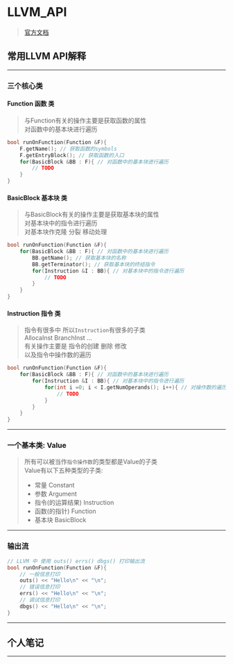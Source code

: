 # LLVM_API

> [官方文档](https://llvm.org/docs/ProgrammersManual.html#important-and-useful-llvm-apis)

## 常用LLVM API解释

---

### 三个核心类

#### Function 函数 类

> 与Function有关的操作主要是获取函数的属性<br>
> 对函数中的基本块进行遍历

```cpp
bool runOnFunction(Function &F){
    F.getName(); // 获取函数的symbols
    F.getEntryBlock(); // 获取函数的入口
    for(BasicBlock &BB : F){ // 对函数中的基本块进行遍历
        // TODO
    }
}
```

#### BasicBlock 基本块 类

> 与BasicBlock有关的操作主要是获取基本块的属性<br>
> 对基本块中的指令进行遍历<br>
> 对基本块作克隆 分裂 移动处理

```cpp
bool runOnFunction(Function &F){
    for(BasicBlock &BB : F){ // 对函数中的基本块进行遍历
        BB.getName(); // 获取基本块的名称
        BB.getTerminator(); // 获取基本块的终结指令
        for(Instruction &I : BB){ // 对基本块中的指令进行遍历
            // TODO
        }
    }
}
```

#### Instruction 指令 类

> 指令有很多中 所以`Instruction`有很多的子类<br>
> AllocaInst BranchInst ...<br>
> 有关操作主要是 指令的创建 删除 修改<br>
> 以及指令中操作数的遍历

```cpp
bool runOnFunction(Function &F){
    for(BasicBlock &BB : F){ // 对函数中的基本块进行遍历
        for(Instruction &I : BB){ // 对基本块中的指令进行遍历
            for(int i =0; i < I.getNumOperands(); i++){ // 对操作数的遍历
                // TODO
            }
        }
    }
}
```

---

### 一个基本类: Value

> 所有可以被当作`指令操作数`的类型都是Value的子类<br>
> Value有以下五种类型的子类:<br>
>
> - 常量 Constant
> - 参数 Argument
> - 指令(的运算结果) Instruction
> - 函数(的指针) Function
> - 基本块 BasicBlock

---

### 输出流

```cpp
// LLVM 中 使用 outs() errs() dbgs() 打印输出流
bool runOnFunction(Function &F){
    // 一般信息打印
    outs() << "Hello\n" << "\n";
    // 错误信息打印
    errs() << "Hello\n" << "\n";
    // 调试信息打印
    dbgs() << "Hello\n" << "\n";
}
```

---

## 个人笔记

---
